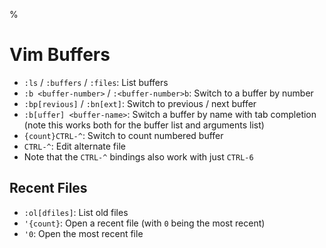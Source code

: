 %

# Vim Buffers

- `:ls` / `:buffers` / `:files`: List buffers
- `:b <buffer-number>` / `:<buffer-number>b`: Switch to a buffer by number
- `:bp[revious]` / `:bn[ext]`: Switch to previous / next buffer
- `:b[uffer] <buffer-name>`: Switch a buffer by name with tab completion (note this works both for the buffer list and arguments list)
- `{count}CTRL-^`: Switch to count numbered buffer
- `CTRL-^`: Edit alternate file
- Note that the `CTRL-^` bindings also work with just `CTRL-6`

## Recent Files

- `:ol[dfiles]`: List old files
- `'{count}`: Open a recent file (with `0` being the most recent)
- `'0`: Open the most recent file
